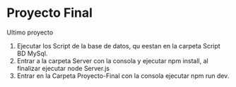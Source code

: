 # Proyecto Final
 Ultimo proyecto

1. Ejecutar los Script de la base de datos, qu eestan en la carpeta Script BD MySql.
2. Entrar a la carpeta Server con la consola y ejecutar npm install, al finalizar ejecutar node Server.js
3. Entrar en la Carpeta Proyecto-Final con la consola ejecutar npm run dev.
